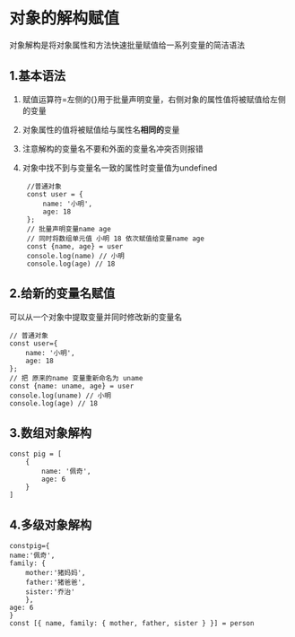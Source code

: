 # 对象的解构赋值

对象解构是将对象属性和方法快速批量赋值给一系列变量的简洁语法

## 1.基本语法

1. 赋值运算符=左侧的{}用于批量声明变量，右侧对象的属性值将被赋值给左侧的变量
2. 对象属性的值将被赋值给与属性名**相同的**变量
3. 注意解构的变量名不要和外面的变量名冲突否则报错
4. 对象中找不到与变量名一致的属性时变量值为undefined

        //普通对象
        const user = { 
            name: '小明',
            age: 18
        };
        // 批量声明变量name age
        // 同时将数组单元值 小明 18 依次赋值给变量name age
        const {name, age} = user 
        console.log(name) // 小明
        console.log(age) // 18

## 2.给新的变量名赋值

可以从一个对象中提取变量并同时修改新的变量名

    // 普通对象
    const user={
        name: '小明',
        age: 18
    };
    // 把 原来的name 变量重新命名为 uname
    const {name: uname, age} = user
    console.log(uname) // 小明
    console.log(age) // 18

## 3.数组对象解构

    const pig = [
        {
            name: '佩奇',
            age: 6
        }
    ]

## **4.多级对象解构**

    constpig={
    name:'佩奇',
    family: { 
        mother:'猪妈妈',
        father:'猪爸爸',
        sister:'乔治'
        },
    age: 6
    }
    const [{ name, family: { mother, father, sister } }] = person

